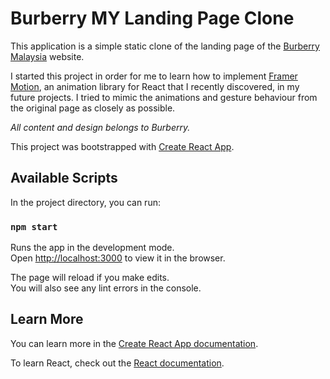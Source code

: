 # Burberry MY Landing Page Clone

This application is a simple static clone of the landing page of the [Burberry Malaysia](https://my.burberry.com/) website.

I started this project in order for me to learn how to implement [Framer Motion](https://www.framer.com/motion/), an animation library for React that I recently discovered, in my future projects. I tried to mimic the animations and gesture behaviour from the original page as closely as possible.

_All content and design belongs to Burberry._

This project was bootstrapped with [Create React App](https://github.com/facebook/create-react-app).

## Available Scripts

In the project directory, you can run:

### `npm start`

Runs the app in the development mode.\
Open [http://localhost:3000](http://localhost:3000) to view it in the browser.

The page will reload if you make edits.\
You will also see any lint errors in the console.

## Learn More

You can learn more in the [Create React App documentation](https://facebook.github.io/create-react-app/docs/getting-started).

To learn React, check out the [React documentation](https://reactjs.org/).
